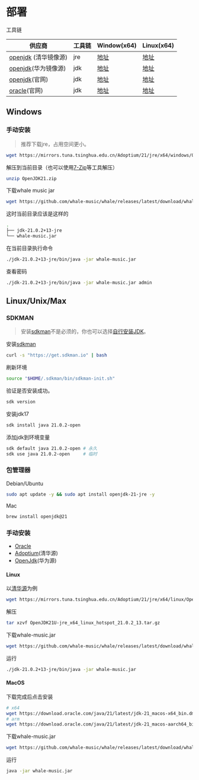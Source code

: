 # 部署

工具链

| 供应商                                                       | 工具链 | Window(x64)                                                  | Linux(x64)                                                   |
| ------------------------------------------------------------ | ------ | ------------------------------------------------------------ | ------------------------------------------------------------ |
| [openjdk](https://mirrors.tuna.tsinghua.edu.cn/) (清华镜像源) | jre    | [地址](https://mirrors.tuna.tsinghua.edu.cn/Adoptium/21/jre/x64/windows/OpenJDK21U-jre_x64_windows_hotspot_21.0.2_13.zip) | [地址](https://mirrors.tuna.tsinghua.edu.cn/Adoptium/21/jre/x64/linux/OpenJDK21U-jre_x64_linux_hotspot_21.0.2_13.tar.gz) |
| [openjdk](https://mirrors.huaweicloud.com/home)(华为镜像源)  | jdk    | [地址](https://mirrors.huaweicloud.com/openjdk/21.0.1/openjdk-21.0.1_windows-x64_bin.zip) | [地址](https://mirrors.huaweicloud.com/openjdk/21.0.1/openjdk-21.0.1_linux-x64_bin.tar.gz) |
| [openjdk](https://openjdk.org/)(官网)                        | jdk    | [地址](https://download.java.net/openjdk/jdk21/ri/openjdk-21+35_windows-x64_bin.zip) | [地址](https://download.java.net/openjdk/jdk21/ri/openjdk-21+35_linux-x64_bin.tar.gz) |
| [oracle](https://www.oracle.com/sg/java/technologies/downloads/)(官网) | jdk    | [地址](https://download.oracle.com/java/21/latest/jdk-21_windows-x64_bin.zip) | [地址](https://download.oracle.com/java/21/latest/jdk-21_linux-x64_bin.tar.gz) |

## Windows

### 手动安装

> 推荐下载jre，占用空间更小。

```bash
wget https://mirrors.tuna.tsinghua.edu.cn/Adoptium/21/jre/x64/windows/OpenJDK21U-jre_x64_windows_hotspot_21.0.2_13.zip -O OpenJDK21.zip
```

解压到当前目录（也可以使用[7-Zip](https://7-zip.org/)等工具解压）

```bash
unzip OpenJDK21.zip
```

下载whale music jar

```bash
wget https://github.com/whale-music/whale/releases/latest/download/whale-music.jar
```

这时当前目录应该是这样的

```bash
.
├── jdk-21.0.2+13-jre
└── whale-music.jar
```

在当前目录执行命令

```bash
./jdk-21.0.2+13-jre/bin/java -jar whale-music.jar
```

查看密码

```bash
./jdk-21.0.2+13-jre/bin/java -jar whale-music.jar admin
```



## Linux/Unix/Max

### SDKMAN

> 安装[sdkman](https://sdkman.io/)不是必须的，你也可以选择[自行安装JDK](#包管理器)。

安装[sdkman](https://sdkman.io/)

```bash
curl -s "https://get.sdkman.io" | bash
```

刷新环境

```bash
source "$HOME/.sdkman/bin/sdkman-init.sh"
```

验证是否安装成功。

```bash
sdk version
```

安装jdk17

```bash
sdk install java 21.0.2-open
```

添加jdk到环境变量

```bash
sdk default java 21.0.2-open # 永久
sdk use java 21.0.2-open     # 临时
```



### 包管理器

Debian/Ubuntu

```bash
sudo apt update -y && sudo apt install openjdk-21-jre -y
```

Mac

```bash
brew install openjdk@21
```



### 手动安装

- [Oracle](https://www.oracle.com/java/technologies/javase/jdk17-archive-downloads.html)
- [Adoptium](https://mirrors.tuna.tsinghua.edu.cn/Adoptium/21/jre/)(清华源)
- [OpenJdk](https://mirrors.huaweicloud.com/openjdk/17.0.2/)(华为源)

#### Linux

以[清华源](https://mirrors.tuna.tsinghua.edu.cn/Adoptium/21/jre/)为例

```bash
wget https://mirrors.tuna.tsinghua.edu.cn/Adoptium/21/jre/x64/linux/OpenJDK21U-jre_x64_linux_hotspot_21.0.2_13.tar.gz
```

解压

```bash
tar xzvf OpenJDK21U-jre_x64_linux_hotspot_21.0.2_13.tar.gz
```

下载whale-music.jar

```bash
wget https://github.com/whale-music/whale/releases/latest/download/whale-music.jar
```

运行

```bash
./jdk-21.0.2+13-jre/bin/java -jar whale-music.jar
```

#### MacOS 

下载完成后点击安装

```bash
# x64
wget https://download.oracle.com/java/21/latest/jdk-21_macos-x64_bin.dmg
# arm
wget https://download.oracle.com/java/21/latest/jdk-21_macos-aarch64_bin.tar.gz
```

下载whale-music.jar

```bash
wget https://github.com/whale-music/whale/releases/latest/download/whale-music.jar
```

运行

```bash
java -jar whale-music.jar
```

